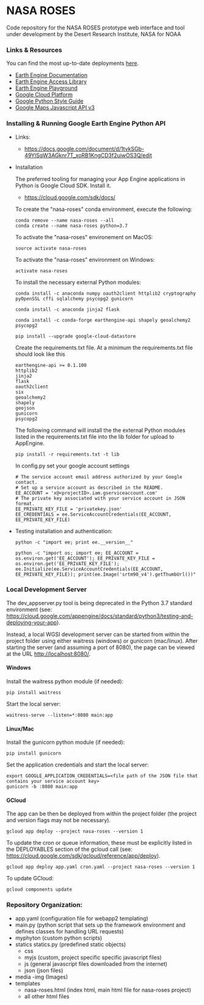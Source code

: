 # NASA ROSES

Code repository for the NASA ROSES prototype web interface and tool under development by the Desert Research Institute, NASA for NOAA
### Links & Resources

You can find the most up-to-date deployments [here](http://nasa-roses.appspot.com/).

- [Earth Engine Documentation](https://sites.google.com/site/earthengineapidocs/)
- [Earth Engine Access Library](https://code.google.com/p/earthengine-api/wiki/Installation)
- [Earth Engine Playground](https://code.earthengine.google.com/)
- [Google Cloud Platform](https://cloud.google.com/appengine/docs/python/gettingstartedpython27/helloworld)
- [Google Python Style Guide](https://google.github.io/styleguide/pyguide.html)
- [Google Maps Javascript API v3](https://developers.google.com/maps/documentation/javascript/)

### Installing & Running Google Earth Engine Python API
- Links:
    - https://docs.google.com/document/d/1tvkSGb-49YlSqW3AGknr7T_xoRB1KngCD3f2uiwOS3Q/edit
- Installation

    The preferred tooling for managing your App Engine applications in Python is Google Cloud SDK. Install it. 
    - https://cloud.google.com/sdk/docs/

    To create the "nasa-roses" conda environment, execute the following:
    ```
    conda remove --name nasa-roses --all
    conda create --name nasa-roses python=3.7
    ```

    To activate the "nasa-roses" environement on MacOS:
    ```
    source activate nasa-roses
    ```
    To activate the "nasa-roses" environment on Windows:
    ```
    activate nasa-roses
    ```

    To install the necessary external Python modules:
    ```
    conda install -c anaconda numpy oauth2client httplib2 cryptography pyOpenSSL cffi sqlalchemy psycopg2 gunicorn
    
    conda install -c anaconda jinja2 flask
    
    conda install -c conda-forge earthengine-api shapely geoalchemy2 psycopg2
    
    pip install --upgrade google-cloud-datastore
    ```

    Create the requirements.txt file.
    At a minimum the requirements.txt file should look like this
    ```
    earthengine-api >= 0.1.100
    httplib2
    jinja2
    flask
    oauth2client
    six
    geoalchemy2
    shapely
    geojson
    gunicorn
    psycopg2
    ```
    
    The following command will install the the external Python modules listed in the requirements.txt file into the lib folder for upload to AppEngine.
    ```
    pip install -r requirements.txt -t lib
    ```
     
    In config.py set your google account settings
    ```
    # The service account email address authorized by your Google contact.
    # Set up a service account as described in the README.
    EE_ACCOUNT = 'x@<projectID>.iam.gserviceaccount.com'
    # The private key associated with your service account in JSON format.
    EE_PRIVATE_KEY_FILE = 'privatekey.json'
    EE_CREDENTIALS = ee.ServiceAccountCredentials(EE_ACCOUNT, EE_PRIVATE_KEY_FILE)
    ```

- Testing installation and authentication:

    `python -c "import ee; print ee.__version__"`

    `python -c "import os; import ee; EE_ACCOUNT = os.environ.get('EE_ACCOUNT'); EE_PRIVATE_KEY_FILE = os.environ.get('EE_PRIVATE_KEY_FILE'); ee.Initialize(ee.ServiceAccountCredentials(EE_ACCOUNT, EE_PRIVATE_KEY_FILE)); print(ee.Image('srtm90_v4').getThumbUrl())"`


### Local Development Server

The dev_appserver.py tool is being deprecated in the Python 3.7 standard environment (see: https://cloud.google.com/appengine/docs/standard/python3/testing-and-deploying-your-app).

Instead, a local WGSI development server can be started from within the project folder using either waitress (windows) or gunicorn (mac/linux).  After starting the server (and assuming a port of 8080), the page can be viewed at the URL [http://localhost:8080/](http://localhost:8080/).

#### Windows

Install the waitress python module (if needed):
```
pip install waitress
```

Start the local server:
```
waitress-serve --listen=*:8080 main:app
```

#### Linux/Mac

Install the gunicorn python module (if needed):
```
pip install gunicorn
```

Set the application credentials and start the local server:
```
export GOOGLE_APPLICATION_CREDENTIALS=<file path of the JSON file that contains your service account key>
gunicorn -b :8080 main:app
```

#### GCloud


The app can be then be deployed from within the project folder (the project and version flags may not be necessary).
```
gcloud app deploy --project nasa-roses --version 1
```

To update the cron or queue information, these must be explicitly listed in the DEPLOYABLES section of the gcloud call (see: https://cloud.google.com/sdk/gcloud/reference/app/deploy).

```
gcloud app deploy app.yaml cron.yaml --project nasa-roses --version 1
```

To update GCloud:
```
gcloud components update
```

### Repository Organization:
- app.yaml (configuration file for webapp2 templating)
- main.py (python script that sets up the framework environment and defines classes for handling URL requests)
- myphyton (custom python scripts)
- statics
    statics.py (predefined static objects)
    - css
    - myjs (custom, project specific specific javascript files)
    - js (general javascript files downloaded from the internet)
    - json (json files)
- media
    -img (Images)
- templates
    - nasa-roses.html (index html, main html file for nasa-roses project)
    - all other html files

